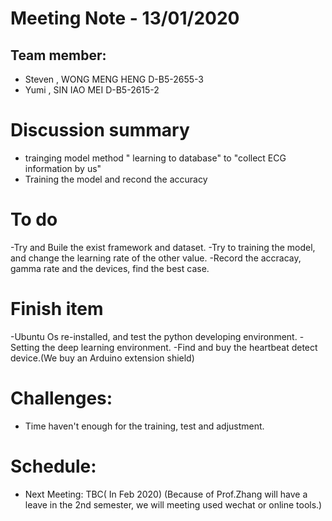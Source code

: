 
# Meeting Note - 13/01/2020

## Team member:
- Steven , WONG MENG HENG D-B5-2655-3
- Yumi   , SIN IAO MEI    D-B5-2615-2

# Discussion summary
- trainging model method " learning to database" to  "collect ECG information by us"
- Training the model and recond the accuracy 

# To do
-Try and Buile the exist framework and dataset.
-Try to training the model, and change the learning rate of the other value.
-Record the accracay, gamma rate and the devices, find the best case.

# Finish item
-Ubuntu Os re-installed, and test the python developing environment.
-Setting the deep learning environment.
-Find and buy the heartbeat detect device.(We buy an Arduino extension shield)

# Challenges:
- Time haven't enough for the training, test and adjustment.

# Schedule:
- Next Meeting: TBC( In Feb 2020)
(Because of Prof.Zhang will have a leave in the 2nd semester, we will meeting used wechat or online tools.)
